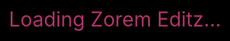 <!DOCTYPE html>
<html lang="en">
<head>
  <meta charset="UTF-8" />
  <meta name="viewport" content="width=device-width, initial-scale=1.0" />
  <title>Zorem Editz</title>
  <style>
    * {
      scroll-behavior: smooth;
    }

    body {
      margin: 0;
      font-family: 'Segoe UI', sans-serif;
      background-image: url('https://wallpapercave.com/wp/wp12436617.jpg');
      background-size: cover;
      background-attachment: fixed;
      background-position: center;
      color: white;
      overflow-x: hidden;
    }

    header {
      background: rgba(0, 0, 0, 0.7);
      padding: 20px;
      text-align: center;
      position: relative;
    }

    header::after {
      content: '';
      background: url('https://i.ibb.co/gPgPrf9/jinwoo-silhouette.png') no-repeat center;
      background-size: contain;
      opacity: 0.2;
      position: absolute;
      top: 0;
      left: 50%;
      transform: translateX(-50%);
      width: 400px;
      height: 100%;
      pointer-events: none;
    }

    header h1 {
      margin: 0;
      font-size: 2.5rem;
      z-index: 2;
      position: relative;
    }

    .section {
      padding: 30px 20px;
      max-width: 1200px;
      margin: auto;
      background: rgba(0, 0, 0, 0.7);
      margin-bottom: 20px;
      border-radius: 10px;
    }

    .section h2 {
      color: #ff4c98;
      font-size: 2rem;
      margin-bottom: 20px;
    }

    .about p {
      font-size: 1.2rem;
      line-height: 1.8;
    }

    .video-grid {
      display: grid;
      grid-template-columns: repeat(auto-fit, minmax(300px, 1fr));
      gap: 20px;
    }

    iframe {
      width: 100%;
      height: 500px;
      border-radius: 10px;
    }

    .footer {
      background-color: rgba(0, 0, 0, 0.8);
      color: #aaa;
      text-align: center;
      padding: 20px;
      margin-top: 40px;
    }

    .footer img {
      width: 80px;
      margin-top: 10px;
    }

    .quote {
      font-style: italic;
      margin: 20px 0;
      font-size: 1.1rem;
      color: #ccc;
      text-align: center;
    }

    .animated-text {
      font-size: 2rem;
      text-align: center;
      color: #ff4c98;
      animation: pulse 2s infinite;
    }

    @keyframes pulse {
      0% { transform: scale(1); }
      50% { transform: scale(1.1); }
      100% { transform: scale(1); }
    }

    #scrollTopBtn {
      position: fixed;
      bottom: 30px;
      right: 30px;
      background: #ff4c98;
      color: white;
      padding: 10px 15px;
      border: none;
      border-radius: 50%;
      cursor: pointer;
      font-size: 18px;
      box-shadow: 0 0 10px #000;
      display: none;
    }

    #scrollTopBtn:hover {
      background: #ff79b0;
    }

    #loader {
      position: fixed;
      top: 0;
      left: 0;
      width: 100vw;
      height: 100vh;
      background: black;
      z-index: 9999;
      display: flex;
      justify-content: center;
      align-items: center;
    }

    .loader-text {
      color: #ff4c98;
      font-size: 2rem;
      animation: fadeIn 1.5s infinite alternate;
    }

    @keyframes fadeIn {
      from { opacity: 0.3; }
      to { opacity: 1; }
    }
  </style>
</head>
<body>
  <div id="loader"><div class="loader-text">Loading Zorem Editz...</div></div>

  <audio autoplay loop hidden>
    <source src="https://files.catbox.moe/8mlghm.mp3" type="audio/mpeg">
    Your browser does not support the audio element.
  </audio>

  <header>
    <h1>Zorem Editz</h1>
    <p class="animated-text">🔥 Anime Edits | JJK | Solo Leveling | More 🔥</p>
  </header>

  <section class="section about">
    <h2>👋 About Me</h2>
    <p>Yo! I'm Zorem Editz – a passionate content creator who loves anime and brings epic moments to life through edits. I post fire YouTube Shorts on anime like Jujutsu Kaisen, Solo Leveling, Naruto, and more! Whether you're here to vibe or get hyped, welcome to my world. 🎬</p>
  </section>

  <section class="section featured">
    <h2>🌟 Featured Edit of the Week</h2>
    <iframe src="https://www.youtube.com/embed/IwmIkEqs0PQ" title="Featured Edit" allowfullscreen></iframe>
  </section>

  <section class="section solo-top">
    <h2>🖤 Solo Leveling Specials</h2>
    <div class="video-grid">
      <iframe src="https://www.youtube.com/embed/6yTLr8svbWY" allowfullscreen></iframe>
      <iframe src="https://www.youtube.com/embed/BPWy1hlL_VQ" allowfullscreen></iframe>
    </div>
  </section>

  <section class="section videos">
    <h2>🎥 All Shorts</h2>
    <div class="video-grid">
      <iframe src="https://www.youtube.com/embed/zrDeEYCEdtE" allowfullscreen></iframe>
      <iframe src="https://www.youtube.com/embed/yODg7agTcCM" allowfullscreen></iframe>
      <iframe src="https://www.youtube.com/embed/tLoCvvrlLEY" allowfullscreen></iframe>
      <iframe src="https://www.youtube.com/embed/cH4AljUsn_E" allowfullscreen></iframe>
      <iframe src="https://www.youtube.com/embed/6yTLr8svbWY" allowfullscreen></iframe>
      <iframe src="https://www.youtube.com/embed/BPWy1hlL_VQ" allowfullscreen></iframe>
      <iframe src="https://www.youtube.com/embed/F6dkzIj6Aq4" allowfullscreen></iframe>
      <iframe src="https://www.youtube.com/embed/QAoZ6YEMCxo" allowfullscreen></iframe>
      <iframe src="https://www.youtube.com/embed/7PyY6LsdNdk" allowfullscreen></iframe>
      <iframe src="https://www.youtube.com/embed/T2KcxkACh7g" allowfullscreen></iframe>
      <iframe src="https://www.youtube.com/embed/6ck9xQPF878" allowfullscreen></iframe>
      <iframe src="https://www.youtube.com/embed/0KV9jrKICpQ" allowfullscreen></iframe>
      <iframe src="https://www.youtube.com/embed/kp8VxT8rLVc" allowfullscreen></iframe>
    </div>
  </section>

  <section class="section quotes">
    <h2>📜 Character Quotes</h2>
    <div class="quote">"Those who stand at the top determine what's wrong and what's right." – Gojo Satoru</div>
    <div class="quote">"Arise." – Sung Jin-Woo</div>
    <div class="quote">"Power comes in response to a need, not a desire." – Goku</div>
  </section>

  <section class="section contact">
    <h2>📲 Connect With Me</h2>
    <p>
      🔗 <a href="https://www.youtube.com/@Zorem_Editz/shorts" target="_blank">YouTube</a><br>
      📧 Email: <a href="mailto:zorem.editz@gmail.com">zorem.editz@gmail.com</a>
    </p>
  </section>

  <div class="footer">
    <p>© 2025 Zorem Editz. All rights reserved.</p>
    <p><img src="https://upload.wikimedia.org/wikipedia/commons/b/b8/YouTube_Logo_2017.svg" alt="YouTube Logo"><br>Subscribe! To reach 1k Army 💪</p>
  </div>

  <button id="scrollTopBtn" onclick="window.scrollTo({top: 0, behavior: 'smooth'});">⬆️</button>

  <script>
    const scrollBtn = document.getElementById('scrollTopBtn');
    window.onscroll = function () {
      scrollBtn.style.display = (window.scrollY > 400) ? 'block' : 'none';
    };

    window.addEventListener('load', () => {
      document.getElementById('loader').style.display = 'none';
    });
  </script>
</body>
</html>

